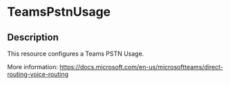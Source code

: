 
# TeamsPstnUsage

## Description

This resource configures a Teams PSTN Usage.

More information: https://docs.microsoft.com/en-us/microsoftteams/direct-routing-voice-routing
